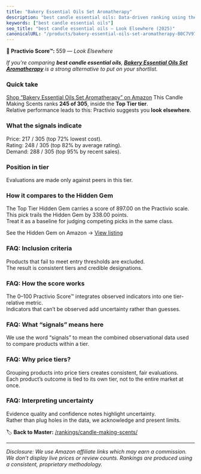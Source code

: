 ```yaml
---
title: "Bakery Essential Oils Set Aromatherapy"
description: "best candle essential oils: Data-driven ranking using the Practivio Score™. Positioned by quality, value, demand, findability, momentum."
keywords: ["best candle essential oils"]
seo_title: "best candle essential oils — Look Elsewhere (2025)"
canonicalURL: "/products/bakery-essential-oils-set-aromatherapy-B0C7V97F6Y/"
---
```


**🚫 Practivio Score™:** 559 — _Look Elsewhere_


*If you're comparing **best candle essential oils**, **[Bakery Essential Oils Set Aromatherapy](https://www.amazon.com/dp/B0C7V97F6Y?tag=practivio-20)** is a strong alternative to put on your shortlist.*
### Quick take
[Shop “Bakery Essential Oils Set Aromatherapy” on Amazon](https://www.amazon.com/dp/B0C7V97F6Y?tag=practivio-20)
This Candle Making Scents ranks **245 of 305**, inside the **Top Tier tier**.  
Relative performance leads to this: Practivio suggests you **look elsewhere**.

### What the signals indicate
Price: 217 / 305 (top 72% lowest cost).  
Rating: 248 / 305 (top 82% by average rating).  
Demand: 288 / 305 (top 95% by recent sales).

### Position in tier
Evaluations are made only against peers in this tier.

### How it compares to the Hidden Gem
The Top Tier Hidden Gem carries a score of 897.00 on the Practivio scale.  
This pick trails the Hidden Gem by 338.00 points.  
Treat it as a baseline for judging competing picks in the same class.  

See the Hidden Gem on Amazon → [View listing](https://www.amazon.com/dp/B07WRDQ373?tag=practivio-20)

### FAQ: Inclusion criteria
Products that fail to meet entry thresholds are excluded.  
The result is consistent tiers and credible designations.

### FAQ: How the score works
The 0–100 Practivio Score™ integrates observed indicators into one tier-relative metric.  
Indicators that can’t be observed add uncertainty rather than guesses.

### FAQ: What “signals” means here
We use the word “signals” to mean the combined observational data used to compare products within a tier.

### FAQ: Why price tiers?
Grouping products into price tiers creates consistent, fair evaluations.  
Each product’s outcome is tied to its own tier, not to the entire market at once.

### FAQ: Interpreting uncertainty
Evidence quality and confidence notes highlight uncertainty.  
Rather than plug holes in the data, we acknowledge and present limits.


🏷️ **Back to Master:** [/rankings/candle-making-scents/](/rankings/candle-making-scents/)

---
_Disclosure: We use Amazon affiliate links which may earn a commission. We don’t display live prices or review counts. Rankings are produced using a consistent, proprietary methodology._

